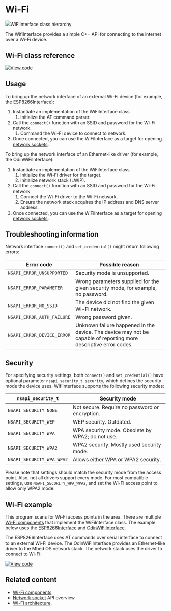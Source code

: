 # Wi-Fi

<span class="images">![](http://os.mbed.com/docs/v6.4/mbed-os-api-doxy/class_wi_fi_interface.png)<span>WiFiInterface class hierarchy</span></span>

The WifiInterface provides a simple C++ API for connecting to the internet over a Wi-Fi device.

## Wi-Fi class reference

[![View code](https://www.mbed.com/embed/?type=library)](http://os.mbed.com/docs/v6.4/mbed-os-api-doxy/class_wi_fi_interface.html)

## Usage

To bring up the network interface of an external Wi-Fi device (for example, the ESP8266Interface):

1. Instantiate an implementation of the WiFiInterface class.
    1. Initialize the AT command parser.
1. Call the `connect()` function with an SSID and password for the Wi-Fi network.
    1. Command the Wi-Fi device to connect to network.
1. Once connected, you can use the WiFiInterface as a target for opening [network sockets](network-socket.html).

To bring up the network interface of an Ethernet-like driver (for example, the OdinWiFiInterface):

1. Instantiate an implementation of the WiFiInterface class.
    1. Initialize the Wi-Fi driver for the target.
    1. Initialize network stack (LWIP).
1. Call the `connect()` function with an SSID and password for the Wi-Fi network.
    1. Connect the Wi-Fi driver to the Wi-Fi network.
    2. Ensure the network stack acquires the IP address and DNS server address.
1. Once connected, you can use the WiFiInterface as a target for opening [network sockets](network-socket.html).

## Troubleshooting information

Network interface `connect()` and `set_credential()` might return following errors:

| Error code | Possible reason |
|------------|-----------------|
| `NSAPI_ERROR_UNSUPPORTED` | Security mode is unsupported. |
| `NSAPI_ERROR_PARAMETER` | Wrong parameters supplied for the given security mode, for example, no password. |
| `NSAPI_ERROR_NO_SSID` | The device did not find the given Wi-Fi network. |
| `NSAPI_ERROR_AUTH_FAILURE` | Wrong password given. |
| `NSAPI_ERROR_DEVICE_ERROR` | Unknown failure happened in the device. The device may not be capable of reporting more descriptive error codes. |

## Security

For specifying security settings, both `connect()` and `set_credential()` have optional parameter `nsapi_security_t security`, which defines the security mode the device uses. WifiInterface supports the following security modes:

| `nsapi_security_t`        | Security mode |
|---------------------------|---------------|
| `NSAPI_SECURITY_NONE`     | Not secure. Require no password or encryption. |
| `NSAPI_SECURITY_WEP`      | WEP security. Outdated. |
| `NSAPI_SECURITY_WPA`      | WPA security mode. Obsolete by WPA2; do not use. |
| `NSAPI_SECURITY_WPA2`     | WPA2 security. Mostly used security mode. |
| `NSAPI_SECURITY_WPA_WPA2` | Allows either WPA or WPA2 security. |

Please note that settings should match the security mode from the access point. Also, not all drivers support every mode. For most compatible settings, use `NSAPI_SECURITY_WPA_WPA2`, and set the Wi-Fi access point to allow only WPA2 mode.

## Wi-Fi example

This program scans for Wi-Fi access points in the area. There are multiple [Wi-Fi components](https://os.mbed.com/components/cat/wifi/) that implement the WiFiInterface class. The example below uses the [ESP8266Interface](https://github.com/armmbed/esp8266-driver) and [OdinWiFiInterface](https://github.com/u-blox/ublox-odin-w2-drivers-docs-mbed-5).

The ESP8266Interface uses AT commands over serial interface to connect to an external Wi-Fi device. The OdinWiFiInterface provides an Ethernet-like driver to the Mbed OS network stack. The network stack uses the driver to connect to Wi-Fi:

[![View code](https://www.mbed.com/embed/?url=https://github.com/ARMmbed/mbed-os-snippet-TCPSocketWiFi/tree/v6.4)](https://github.com/ARMmbed/mbed-os-snippet-TCPSocketWiFi/blob/v6.4/main.cpp)

## Related content

- [Wi-Fi components](https://os.mbed.com/components/cat/wifi/).
- [Network socket](network-socket.html) API overview.
- [Wi-Fi architecture](../apis/wlan-technology.html).
